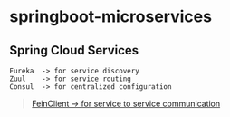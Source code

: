 # springboot-microservices

## Spring Cloud Services

    Eureka 	-> for service discovery
    Zuul 	-> for service routing
    Consul 	-> for centralized configuration
> [FeinClient -> for service to service communication](https://tech.target.com/2018/12/18/spring-feign.html)
    
